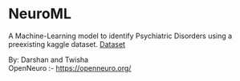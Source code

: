 # NeuroML
A Machine-Learning model to identify Psychiatric Disorders using a preexisting kaggle dataset.
[Dataset](https://www.kaggle.com/datasets/shashwatwork/eeg-psychiatric-disorders-dataset)

By: Darshan and Twisha
<br> OpenNeuro :- https://openneuro.org/
